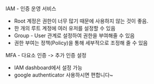 IAM - 인증 운영 서비스
- Root 계정은 권한이 너무 많기 때문에 사용하지 않는 것이 좋음.
- 한 개의 루트 계정에 여러 유저를 설정할 수 있음
- Group - User 관계로 설정하여 권한을 부여해줄 수 있음
- 권한 부여는 정책(Policy)을 통해 세부적으로 조정해 줄 수 있음

MFA - 다요소 인증 -> 추가 인증 설정
- IAM dashboard에서 설정 가능
- google authenticator 사용하시면 편합니다~
